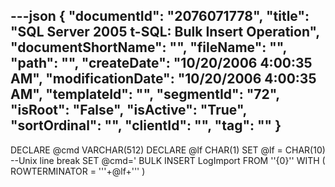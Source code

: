 ---json
{
  "documentId": "2076071778",
  "title": "SQL Server 2005 t-SQL: Bulk Insert Operation",
  "documentShortName": "",
  "fileName": "",
  "path": "",
  "createDate": "10/20/2006 4:00:35 AM",
  "modificationDate": "10/20/2006 4:00:35 AM",
  "templateId": "",
  "segmentId": "72",
  "isRoot": "False",
  "isActive": "True",
  "sortOrdinal": "",
  "clientId": "",
  "tag": ""
}
---

DECLARE @cmd VARCHAR(512)
DECLARE @lf CHAR(1)
SET @lf = CHAR(10) --Unix line break
SET @cmd='
BULK INSERT LogImport
FROM ''{0}''
WITH
(
    ROWTERMINATOR = '''+@lf+'''
)
